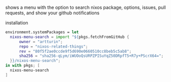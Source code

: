 shows a menu with the option to search nixos package, options, issues, pull requests, and show your github notifications


installation

```nix
environment.systemPackages = let
  nixos-menu-search = import "${pkgs.fetchFromGitHub {
      owner = "artturin";
      repo = "nixos-related-things";
      rev = "80f5f2ae0ccde9f5d690e0660510cc8beb5c5ab8";
      sha256 = "sha256-qLym/iWUOoQsURPZPISuYqZ50DRpfT5+R7y+PScrX64=";
  }}/nixos-menu-search";
in with pkgs; [
  nixos-menu-search
]
```
